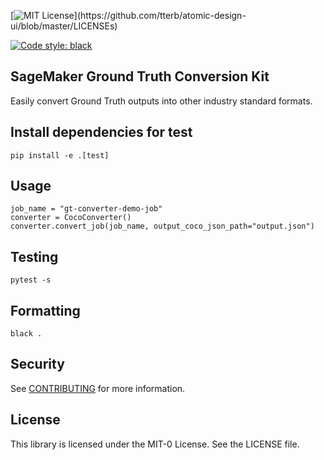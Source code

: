 [![MIT License](https://img.shields.io/apm/l/atomic-design-ui.svg?)](https://github.com/tterb/atomic-design-ui/blob/master/LICENSEs)

<a href="https://github.com/psf/black"><img alt="Code style: black" src="https://img.shields.io/badge/code%20style-black-000000.svg"></a>



## SageMaker Ground Truth Conversion Kit

Easily convert Ground Truth outputs into other industry standard formats.

## Install dependencies for test
```
pip install -e .[test]
```

## Usage

```
job_name = "gt-converter-demo-job"
converter = CocoConverter()
converter.convert_job(job_name, output_coco_json_path="output.json")
```

## Testing
```
pytest -s
```

## Formatting
```
black .
```

## Security

See [CONTRIBUTING](CONTRIBUTING.md#security-issue-notifications) for more information.

## License

This library is licensed under the MIT-0 License. See the LICENSE file.

